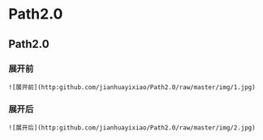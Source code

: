 Path2.0
=======

Path2.0
-------

### 展开前
    ![展开前](http:github.com/jianhuayixiao/Path2.0/raw/master/img/1.jpg)

### 展开后
    ![展开后](http:github.com/jianhuayixiao/Path2.0/raw/master/img/2.jpg)

